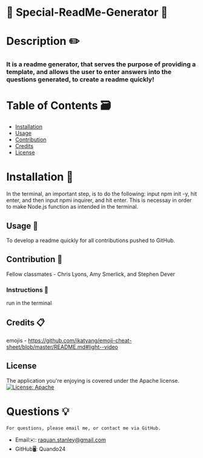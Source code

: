 
  # 🏁 Special-ReadMe-Generator  🏁
  # Description ✏️
  ### It is a readme generator, that serves the purpose of providing a template, and allows the user to enter answers into the questions generated, to create a readme quickly! 
  # Table of Contents 🗃️
  * [Installation](#installation)
  * [Usage](#usage)
  * [Contribution](#contributors)
  * [Credits](#credits)
  * [License](#license)
  
  # Installation 📖
  In the terminal, an important step, is to do the following: input npm init -y, hit enter, and then input npmi inquirer, and hit enter. This is necessay in order to make Node.js function as intended in the terminal. 
  ## Usage 📜
  To develop a readme quickly for all contributions pushed to GitHub. 
  ## Contribution 🤝
  Fellow classmates - Chris Lyons, Amy Smerlick, and Stephen Dever 
  ### Instructions 📝
  run in the terminal
  ## Credits 📋
  emojis - https://github.com/ikatyang/emoji-cheat-sheet/blob/master/README.md#light--video 
  ## License
  The application you're enjoying is covered under the Apache license.
  [![License: Apache](https://img.shields.io/badge/License-Apache-yellow.svg)](https://www.apache.org/licenses/LICENSE-2.0.txt)
  # Questions 💡
    For questions, please email me, or contact me via GitHub.
  * Email✉️: raquan.stanley@gmail.com
  * GitHub🖥️: Quando24 
